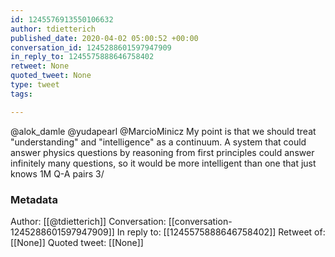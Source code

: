 ```yaml
---
id: 1245576913550106632
author: tdietterich
published_date: 2020-04-02 05:00:52 +00:00
conversation_id: 1245288601597947909
in_reply_to: 1245575888646758402
retweet: None
quoted_tweet: None
type: tweet
tags:

---
```


@alok_damle @yudapearl @MarcioMinicz My point is that we should treat "understanding" and "intelligence" as a continuum. A system that could answer physics questions by reasoning from first principles could answer infinitely many questions, so it would be more intelligent than one that just knows 1M Q-A pairs 3/

### Metadata

Author: [[@tdietterich]]
Conversation: [[conversation-1245288601597947909]]
In reply to: [[1245575888646758402]]
Retweet of: [[None]]
Quoted tweet: [[None]]
